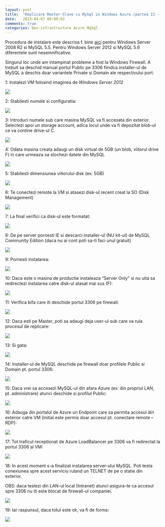 ```yaml
---
layout: post
title:  "Replicare Master-Slave cu MySql in Windows Azure (partea II - Instalarea MySql pe Windows Server 2012)"
date:   2013-04-07 00:00:02
comments: true
categories: Dev-infrastructure Azure MqSql
---
```


Procedura de instalare este descrisa f. bine [aici](http://www.windowsazure.com/en-us/manage/windows/common-tasks/install-mysql/) pentru Windows Server 2008 R2 si MySQL 5.5. Pentru Windows Server 2012 si MySQL 5.6 diferentele sunt nesemnificative.

Singurul loc unde am intampinat probleme a fost la Windows Firewall. A trebuit sa deschid manual portul Public pe 3306 fiindca installer-ul de MySQL a deschis doar variantele Private si Domain ale respectivului port.

1: Instalezi VM folosind imaginea de *Windows Server 2012*

![](https://dl.dropboxusercontent.com/u/43065769/blog/images/2013/InstalareMysql1.png)

2: Stabilesti numele si configuratia:

![](https://dl.dropboxusercontent.com/u/43065769/blog/images/2013/InstalareMysql2.png)

3: Introduci numele sub care masina MySQL va fi accesata din exterior. Selectezi apoi un storage account, adica locul unde va fi depozitat blob-ul ce va contine drive-ul C.

![](https://dl.dropboxusercontent.com/u/43065769/blog/images/2013/InstalareMysql3.png)

4: Odata masina creata adaugi un disk virtual de 5GB (un blob, viitorul drive F) in care urmeaza sa stochezi datele din MySQL

![](https://dl.dropboxusercontent.com/u/43065769/blog/images/2013/InstalareMysql4.png)

5: Stabilesti dimensiunea viitorului disk (ex: 5GB)

![](https://dl.dropboxusercontent.com/u/43065769/blog/images/2013/InstalareMysql5.png)

6: Te conectezi remote la VM si atasezi disk-ul recent creat la SO (Disk Management)

![](https://dl.dropboxusercontent.com/u/43065769/blog/images/2013/InstalareMysql6.png)

7: La final verifici ca disk-ul este formatat:

![](https://dl.dropboxusercontent.com/u/43065769/blog/images/2013/InstalareMysql7.png)

8: De pe server pornesti IE si descarci installer-ul (NU kit-ul) de MySQL Community Edition (daca nu ai cont poti sa-ti faci unul gratuit)

![](https://dl.dropboxusercontent.com/u/43065769/blog/images/2013/InstalareMysql8.png)

9: Pornesti instalarea:

![](https://dl.dropboxusercontent.com/u/43065769/blog/images/2013/InstalareMysql9.png)

10: Daca este o masina de productie instaleaza “Server Only” si nu uita sa redirectezi instalarea catre disk-ul atasat mai sus (F):

![](https://dl.dropboxusercontent.com/u/43065769/blog/images/2013/InstalareMysql10.png)

11: Verifica bifa care iti deschide portul 3306 pe firewall:

![](https://dl.dropboxusercontent.com/u/43065769/blog/images/2013/InstalareMysql11.png)

12: Daca esti pe Master, poti sa adaugi deja user-ul sub care va rula procesul de replicare:

![](https://dl.dropboxusercontent.com/u/43065769/blog/images/2013/InstalareMysql12.png)

13: Si gata:

![](https://dl.dropboxusercontent.com/u/43065769/blog/images/2013/InstalareMysql13.png)

14: Installer-ul de MySQL deschide pe firewall doar profilele Public si Domain pt. portul 3306:

![](https://dl.dropboxusercontent.com/u/43065769/blog/images/2013/InstalareMysql14.png)


15: Daca vrei sa accesezi MySQL-ul din afara Azure (ex: din propriul LAN, pt. administrare) atunci deschide si profilul Public:

![](https://dl.dropboxusercontent.com/u/43065769/blog/images/2013/InstalareMysql15.png)

16: Adauga din portalul de Azure un Endpoint care sa permita accesul din exterior catre VM (initial este permis doar accesul pt. conectare remote – RDP):

![](https://dl.dropboxusercontent.com/u/43065769/blog/images/2013/InstalareMysql16.png)

17: Tot traficul receptionat de Azure LoadBalancer pe 3306 va fi redirectat la portul 3306 al VM:

![](https://dl.dropboxusercontent.com/u/43065769/blog/images/2013/InstalareMysql17.png)

18: In acest moment s-a finalizat instalarea server-ului MySQL. Poti testa conexiunea spre acest serviciu ruland un TELNET de pe o statie din exterior.

OBS: daca testezi din LAN-ul local (Intranet) atunci asigura-te ca accesul spre 3306 nu iti este blocat de firewall-ul companiei.

![](https://dl.dropboxusercontent.com/u/43065769/blog/images/2013/InstalareMysql18.png)

19: Iar raspunsul, daca totul este ok, va fi de forma:

![](https://dl.dropboxusercontent.com/u/43065769/blog/images/2013/InstalareMysql19.png)
